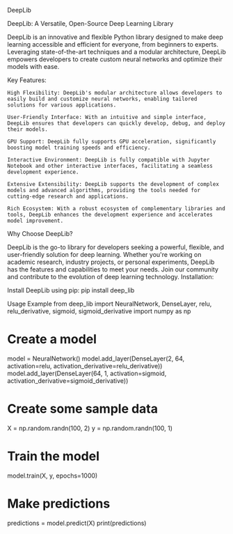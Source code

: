 DeepLib

DeepLib: A Versatile, Open-Source Deep Learning Library

DeepLib is an innovative and flexible Python library designed to make deep learning accessible and efficient for everyone, from beginners to experts. Leveraging state-of-the-art techniques and a modular architecture, DeepLib empowers developers to create custom neural networks and optimize their models with ease.

Key Features:

    High Flexibility: DeepLib's modular architecture allows developers to easily build and customize neural networks, enabling tailored solutions for various applications.

    User-Friendly Interface: With an intuitive and simple interface, DeepLib ensures that developers can quickly develop, debug, and deploy their models.

    GPU Support: DeepLib fully supports GPU acceleration, significantly boosting model training speeds and efficiency.

    Interactive Environment: DeepLib is fully compatible with Jupyter Notebook and other interactive interfaces, facilitating a seamless development experience.

    Extensive Extensibility: DeepLib supports the development of complex models and advanced algorithms, providing the tools needed for cutting-edge research and applications.

    Rich Ecosystem: With a robust ecosystem of complementary libraries and tools, DeepLib enhances the development experience and accelerates model improvement.

Why Choose DeepLib?

DeepLib is the go-to library for developers seeking a powerful, flexible, and user-friendly solution for deep learning. Whether you're working on academic research, industry projects, or personal experiments, DeepLib has the features and capabilities to meet your needs. Join our community and contribute to the evolution of deep learning technology.
Installation:

Install DeepLib using pip:
pip install deep_lib


Usage Example
from deep_lib import NeuralNetwork, DenseLayer, relu, relu_derivative, sigmoid, sigmoid_derivative
import numpy as np

# Create a model
model = NeuralNetwork()
model.add_layer(DenseLayer(2, 64, activation=relu, activation_derivative=relu_derivative))
model.add_layer(DenseLayer(64, 1, activation=sigmoid, activation_derivative=sigmoid_derivative))

# Create some sample data
X = np.random.randn(100, 2)
y = np.random.randn(100, 1)

# Train the model
model.train(X, y, epochs=1000)

# Make predictions
predictions = model.predict(X)
print(predictions)
